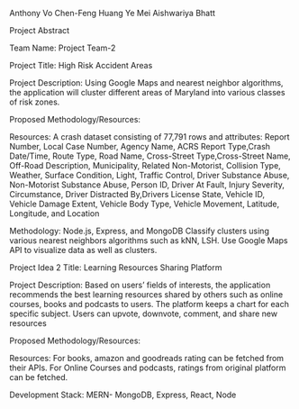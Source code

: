 Anthony Vo
Chen-Feng Huang
Ye Mei
Aishwariya Bhatt

Project Abstract

Team Name: 
Project Team-2

Project Title: 
High Risk Accident Areas

Project Description:
Using Google Maps and nearest neighbor algorithms, the application will cluster different areas of Maryland into various classes of risk zones. 

Proposed Methodology/Resources:

Resources:
A crash dataset consisting of 77,791 rows and attributes:
Report Number, Local Case Number, Agency Name, ACRS Report Type,Crash Date/Time, Route Type, Road Name,	Cross-Street Type,Cross-Street Name, Off-Road Description, Municipality, Related Non-Motorist, Collision Type, Weather, Surface Condition, Light, Traffic Control, Driver Substance Abuse, Non-Motorist Substance Abuse, Person ID, Driver At Fault, Injury Severity, Circumstance, Driver Distracted By,Drivers License State,	Vehicle ID, Vehicle Damage Extent, Vehicle Body Type, Vehicle Movement, Latitude, Longitude, and Location


Methodology:
Node.js, Express, and MongoDB
Classify clusters using various nearest neighbors algorithms such as kNN, LSH. Use Google Maps API to visualize data as well as clusters.

Project Idea 2 Title: 
Learning Resources Sharing Platform

Project Description:
Based on users’ fields of interests, the application recommends the best learning resources shared by others such as online courses, books and podcasts to users. The platform keeps a chart for each specific subject. Users can upvote, downvote, comment, and share new resources

Proposed Methodology/Resources:

Resources:
For books, amazon and goodreads rating can be fetched from their APIs.
For Online Courses and podcasts, ratings from original platform can be fetched.


Development Stack:
MERN- MongoDB, Express, React, Node
